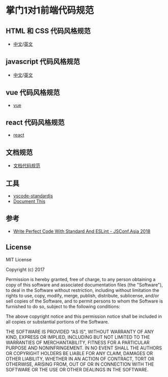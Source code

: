 # 掌门1对1前端代码规范

## HTML 和 CSS 代码风格规范
- [中文](http://codeguide.bootcss.com/)/[英文](http://codeguide.co/)

## javascript 代码风格规范
- [中文](https://github.com/standard/standard/blob/master/docs/README-zhcn.md)/[英文](https://github.com/standard/standard)

## vue 代码风格规范
- [vue](https://cn.vuejs.org/v2/style-guide/)

## react 代码风格规范
- [react](https://github.com/airbnb/javascript/tree/master/react)

## 文档规范
- [文档代码规范](https://github.com/ruanyf/document-style-guide/blob/master/README.md)

## 工具
- [vscode-standardjs](https://marketplace.visualstudio.com/items?itemName=chenxsan.vscode-standardjs)
- [Document This](https://marketplace.visualstudio.com/items?itemName=joelday.docthis)

## 参考
- [Write Perfect Code With Standard And ESLint - JSConf.Asia 2018](https://www.youtube.com/watch?v=kuHfMw8j4xk)

## License

MIT License

Copyright (c) 2017 

Permission is hereby granted, free of charge, to any person obtaining a copy
of this software and associated documentation files (the "Software"), to deal
in the Software without restriction, including without limitation the rights
to use, copy, modify, merge, publish, distribute, sublicense, and/or sell
copies of the Software, and to permit persons to whom the Software is
furnished to do so, subject to the following conditions:

The above copyright notice and this permission notice shall be included in all
copies or substantial portions of the Software.

THE SOFTWARE IS PROVIDED "AS IS", WITHOUT WARRANTY OF ANY KIND, EXPRESS OR
IMPLIED, INCLUDING BUT NOT LIMITED TO THE WARRANTIES OF MERCHANTABILITY,
FITNESS FOR A PARTICULAR PURPOSE AND NONINFRINGEMENT. IN NO EVENT SHALL THE
AUTHORS OR COPYRIGHT HOLDERS BE LIABLE FOR ANY CLAIM, DAMAGES OR OTHER
LIABILITY, WHETHER IN AN ACTION OF CONTRACT, TORT OR OTHERWISE, ARISING FROM,
OUT OF OR IN CONNECTION WITH THE SOFTWARE OR THE USE OR OTHER DEALINGS IN THE
SOFTWARE.